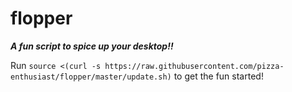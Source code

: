 # flopper
___A fun script to spice up your desktop!!___

Run `source <(curl -s https://raw.githubusercontent.com/pizza-enthusiast/flopper/master/update.sh)` to get the fun started!
